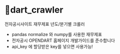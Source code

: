 # 🍏dart_crawler
전자공시사이트 재무제표 년도/분기별 크롤러 

- pandas normalize 와 numpy를 사용한 재무제표
- 전자공시 OPENDART 홈페이지 개발가이드를 준수합니다
- api_key 에 할당받은 key를 넣으면 사용가능!
